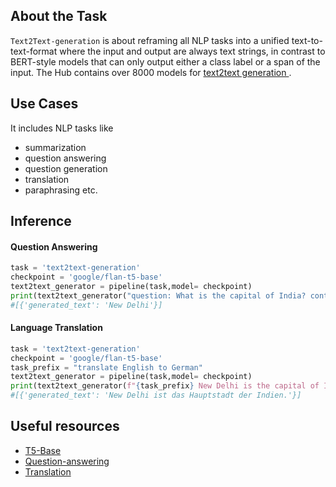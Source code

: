 ## About the Task

`Text2Text-generation` is about reframing all NLP tasks into a unified text-to-text-format where the input and output are always text strings, in contrast to BERT-style models that can only 
output either a class label or a span of the input.
The Hub contains over 8000 models for [text2text generation ](https://huggingface.co/models?pipeline_tag=text2text-generation&sort=downloads).

## Use Cases
It includes NLP tasks like 
- summarization 
- question answering 
- question generation
- translation
- paraphrasing etc.

## Inference

#### Question Answering

```python
task = 'text2text-generation'
checkpoint = 'google/flan-t5-base'
text2text_generator = pipeline(task,model= checkpoint)
print(text2text_generator("question: What is the capital of India? context: New Delhi is the capital of India"))
#[{'generated_text': 'New Delhi'}]
```
#### Language Translation

```python
task = 'text2text-generation'
checkpoint = 'google/flan-t5-base'
task_prefix = "translate English to German"
text2text_generator = pipeline(task,model= checkpoint)
print(text2text_generator(f"{task_prefix} New Delhi is the capital of India"))
#[{'generated_text': 'New Delhi ist das Hauptstadt der Indien.'}]
```

## Useful resources

- [T5-Base](https://huggingface.co/t5-base)
- [Question-answering](https://huggingface.co/docs/transformers/tasks/question_answering)
- [Translation](https://huggingface.co/docs/transformers/tasks/translation)




